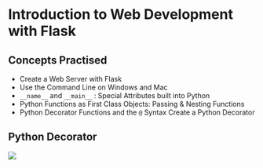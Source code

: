 # Introduction to Web Development with Flask
## Concepts Practised
- Create a Web Server with Flask
- Use the Command Line on Windows and Mac
- `__name__` and `__main__` : Special Attributes built into Python
- Python Functions as First Class Objects: Passing & Nesting Functions
- Python Decorator Functions and the `@` Syntax
Create a Python Decorator
## Python Decorator
![](https://user-images.githubusercontent.com/98851253/159170521-01748ff5-3052-431c-9ff3-d313f050003b.gif)
